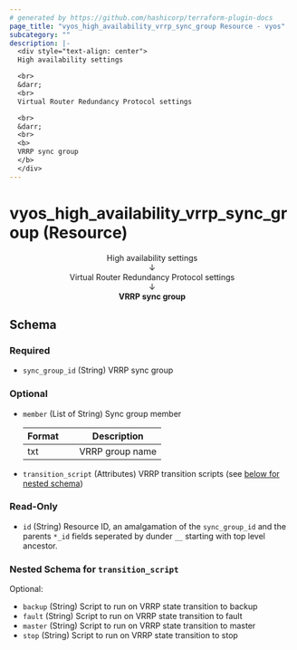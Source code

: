 ```yaml
---
# generated by https://github.com/hashicorp/terraform-plugin-docs
page_title: "vyos_high_availability_vrrp_sync_group Resource - vyos"
subcategory: ""
description: |-
  <div style="text-align: center">
  High availability settings

  <br>
  &darr;
  <br>
  Virtual Router Redundancy Protocol settings

  <br>
  &darr;
  <br>
  <b>
  VRRP sync group
  </b>
  </div>
---
```


# vyos_high_availability_vrrp_sync_group (Resource)

<div style="text-align: center">
High availability settings

<br>
&darr;
<br>
Virtual Router Redundancy Protocol settings

<br>
&darr;
<br>
<b>
VRRP sync group
</b>
</div>



<!-- schema generated by tfplugindocs -->
## Schema

### Required

- `sync_group_id` (String) VRRP sync group

### Optional

- `member` (List of String) Sync group member

    |  Format &emsp; | Description  |
    |----------|---------------|
    |  txt  &emsp; |  VRRP group name  |
- `transition_script` (Attributes) VRRP transition scripts (see [below for nested schema](#nestedatt--transition_script))

### Read-Only

- `id` (String) Resource ID, an amalgamation of the `sync_group_id` and the parents `*_id` fields seperated by dunder `__` starting with top level ancestor.

<a id="nestedatt--transition_script"></a>
### Nested Schema for `transition_script`

Optional:

- `backup` (String) Script to run on VRRP state transition to backup
- `fault` (String) Script to run on VRRP state transition to fault
- `master` (String) Script to run on VRRP state transition to master
- `stop` (String) Script to run on VRRP state transition to stop

